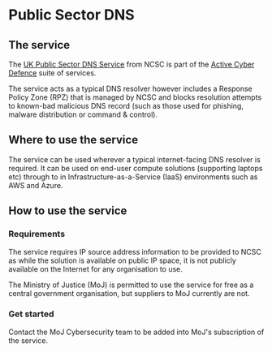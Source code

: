 # Public Sector DNS

## The service

The [UK Public Sector DNS Service](https://www.gov.uk/guidance/introducing-the-uk-public-sector-dns) from NCSC is part of the [Active Cyber Defence](https://www.ncsc.gov.uk/blog-post/active-cyber-defence-tackling-cyber-attacks-uk) suite of services.

The service acts as a typical DNS resolver however includes a Response Policy Zone \(RPZ\) that is managed by NCSC and blocks resolution attempts to known-bad malicious DNS record \(such as those used for phishing, malware distribution or command & control\).

## Where to use the service

The service can be used wherever a typical internet-facing DNS resolver is required. It can be used on end-user compute solutions \(supporting laptops etc\) through to in Infrastructure-as-a-Service \(IaaS\) environments such as AWS and Azure.

## How to use the service

### Requirements

The service requires IP source address information to be provided to NCSC as while the solution is available on public IP space, it is not publicly available on the Internet for any organisation to use.

The Ministry of Justice \(MoJ\) is permitted to use the service for free as a central government organisation, but suppliers to MoJ currently are not.

### Get started

Contact the MoJ Cybersecurity team to be added into MoJ's subscription of the service.

